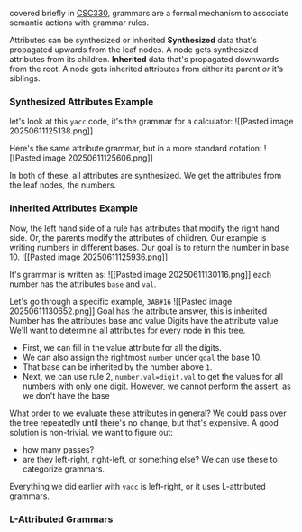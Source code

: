 covered briefly in [CSC330](01.15-Syntax_Semantics), grammars are a formal mechanism to associate semantic actions with grammar rules.

Attributes can be synthesized or inherited
**Synthesized**
	data that's propagated upwards from the leaf nodes. A node gets synthesized attributes from its children.
**Inherited**
	data that's propagated downwards from the root.
	A node gets inherited attributes from either its parent *or* it's siblings.

### Synthesized Attributes Example
let's look at this `yacc` code, it's the grammar for a calculator:
![[Pasted image 20250611125138.png]]

Here's the same attribute grammar, but in a more standard notation:
![[Pasted image 20250611125606.png]]

In both of these, all attributes are synthesized. We get the attributes from the leaf nodes, the numbers.
### Inherited Attributes Example
Now, the left hand side of a rule has attributes that modify the right hand side. Or, the parents modify the attributes of children. Our example is writing numbers in different bases. Our goal is to return the number in base 10.
![[Pasted image 20250611125936.png]]

It's grammar is written as:
![[Pasted image 20250611130116.png]]
each number has the attributes `base` and `val`. 

Let's go through a specific example, `3AB#16`
![[Pasted image 20250611130652.png]]
Goal has the attribute answer, this is inherited
Number has the attributes base and value
Digits have the attribute value
We'll want to determine all attributes for every node in this tree.

- First, we can fill in the value attribute for all the digits.
- We can also assign the rightmost `number` under `goal` the base 10. 
- That base can be inherited by the number above `1`.
- Next, we can use rule 2, `number.val=digit.val` to get the values for all numbers with only one digit. However, we cannot perform the assert, as we don't have the base

What order to we evaluate these attributes in general? We could pass over the tree repeatedly until there's no change, but that's expensive. A good solution is non-trivial.
we want to figure out:
- how many passes?
- are they left-right, right-left, or something else?
We can use these to categorize grammars.

Everything we did earlier with `yacc` is left-right, or it uses L-attributed grammars.

### L-Attributed Grammars